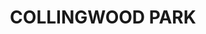 ---
lastmod: '2025-04-06T06:05:21+00:00'
latitude: -27.629394
layout: suburb
longitude: 152.858086
postcode: '4301'
state: QLD
title: COLLINGWOOD PARK
url: /qld/collingwood-park/
---